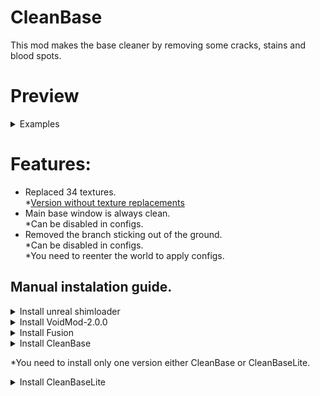 # **CleanBase**
This mod makes the base cleaner by removing some cracks, stains and blood spots.

# Preview



<details>
<summary>Examples</summary>


![Preview](https://github.com/Acitulen/CleanBase/blob/main/Gifs/CBP1.gif?raw=true)

![Preview](https://github.com/Acitulen/CleanBase/blob/main/Gifs/CBP2.gif?raw=true)

![Preview](https://github.com/Acitulen/CleanBase/blob/main/Gifs/CBP3.gif?raw=true)

![Preview](https://github.com/Acitulen/CleanBase/blob/main/Gifs/CBP4.gif?raw=true)

![Preview](https://github.com/Acitulen/CleanBase/blob/main/Gifs/CBP5.gif?raw=true)

![Preview](https://github.com/Acitulen/CleanBase/blob/main/Gifs/CBP6.gif?raw=true)

![Preview](https://github.com/Acitulen/CleanBase/blob/main/Gifs/CBP7.gif?raw=true)


</details>

# Features: 

* Replaced 34 textures.  
 *[Version without texture replacements](https://github.com/Acitulen/CleanBase/raw/refs/heads/main/CleanBaseLite/CleanBase.zip)  
* Main base window is always clean.  
 *Can be disabled in configs.  
* Removed the branch sticking out of the ground.  
 *Can be disabled in configs.  
 *You need to reenter the world to apply configs.



## Manual instalation guide.

<details>
<summary>Install unreal shimloader</summary>

1. Copy `dwmapi.dll` into the `GAME/Binaries/Win64` directory. Its new path should be `GAME/Binaries/Win64/dwmapi.dll`.
2. Copy the contents of the `UE4SS` folder in the package into `GAME/Binaries/Win64`.

`GAME/Binaries/Win64` should now contain the following *new* files and folders:
- `GAME-Win64-Shipping.exe`
- `ue4ss.dll`
- `UE4SS-settings.ini`
- `dwmapi.dll` ← *This is the unreal-shimloader binary. It will load UE4SS for you.*
- `Mods/`
</details>

<details>
<summary>Install VoidMod-2.0.0</summary>

1. Copy `VoidMod2.pak` from the pak floader to `GAME/Content/Paks/LogicMods` directory. 
</details>

<details>
<summary>Install Fusion</summary>

1. Copy `everything (except mod floader)` from the archive to `GAME/Binaries/Win64/Mods/NynrahGhost-Fusion` directory.  
*you have to create `NynrahGhost-Fusion` floader manually.
2. Copy the contents of the `mod` folder in `GAME/Binaries/Win64/Mods/NynrahGhost-Fusion` directory.
3. Create floader `Bina` in `GAME` directory
4. Make an empty `mods.yml` file in `GAME/Bina` directory.
5. Run `Fusion.exe` from `GAME/Binaries/Win64/Mods/NynrahGhost-Fusion` directory.
</details>
<details>

<summary>Install CleanBase</summary>

1. Copy `CleanBase.pak` from the `pak` floader to `GAME/Content/Paks/LogicMods` directory. 
2. Run `Fusion.exe` from `GAME/Binaries/Win64/Mods/NynrahGhost-Fusion` directory.
</details>

*You need to install only one version either CleanBase or CleanBaseLite.  

<details>
<summary>Install CleanBaseLite</summary>

1. Copy `CleanBase.pak` from the `pak` floader to `GAME/Content/Paks/LogicMods` directory.

</details>
